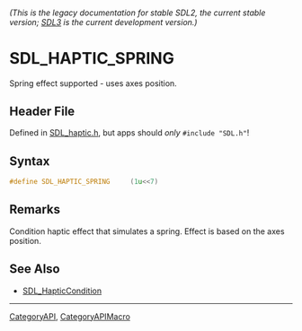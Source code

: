 ###### (This is the legacy documentation for stable SDL2, the current stable version; [SDL3](https://wiki.libsdl.org/SDL3/) is the current development version.)
# SDL_HAPTIC_SPRING

Spring effect supported - uses axes position.

## Header File

Defined in [SDL_haptic.h](https://github.com/libsdl-org/SDL/blob/SDL2/include/SDL_haptic.h), but apps should _only_ `#include "SDL.h"`!

## Syntax

```c
#define SDL_HAPTIC_SPRING     (1u<<7)
```

## Remarks

Condition haptic effect that simulates a spring. Effect is based on the
axes position.

## See Also

* [SDL_HapticCondition](SDL_HapticCondition)

----
[CategoryAPI](CategoryAPI), [CategoryAPIMacro](CategoryAPIMacro)

